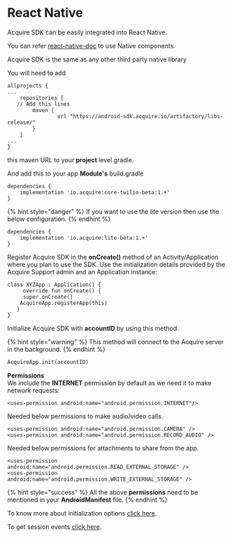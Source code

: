 # React Native

Acquire SDK can be easily integrated into React Native.

You can refer [react-native-doc](https://reactnative.dev/docs/native-modules-android) to use Native components. 

Acquire SDK is the same as any other third party native library 

You will need to add

```text
allprojects {
...
    repositories {
   // Add this lines
        maven {
                url "https://android-sdk.acquire.io/artifactory/libs-release/"
        }
    }
...
}
```

this maven URL to your **project** level gradle.

And add this to your app **Module's** build.gradle

```text
dependencies {
    implementation 'io.acquire:core-twilio-beta:1.+'
}
```

{% hint style="danger" %}
If you want to use the lite version then use the below configuration.
{% endhint %}

```text
dependencies {
    implementation 'io.acquire:lite-beta:1.+'
}
```

Register Acquire SDK in the **onCreate\(\)** method of an Activity/Application where you plan to use the SDK. Use the initialization details provided by the Acquire Support admin and an Application instance:

```text
class XYZApp : Application() {
     override fun onCreate() {
     super.onCreate()
    AcquireApp.registerApp(this)
   }
}
```

Initialize Acquire SDK with **accountID** by using this method. 

{% hint style="warning" %}
This method will connect to the Acquire server in the background.
{% endhint %}

```javascript
AcquireApp.init(accountID)
```

**Permissions**   
We include the **INTERNET** permission by default as we need it to make network requests:

```text
<uses-permission android:name="android.permission.INTERNET"/>
```

Needed below permissions to make audio/video calls.

```text
<uses-permission android:name="android.permission.CAMERA" />
<uses-permission android:name="android.permission.RECORD_AUDIO" />
```

Needed below permissions for attachments to share from the app.

```text
<uses-permission android:name="android.permission.READ_EXTERNAL_STORAGE" />
<uses-permission android:name="android.permission.WRITE_EXTERNAL_STORAGE" />
```

{% hint style="success" %}
All the above **permissions** need to be mentioned in your **AndroidManifest** file.
{% endhint %}

To know more about initialization options [click here](acquire-apis.md). 

To get session events [click here](acquire-delegates.md). 

